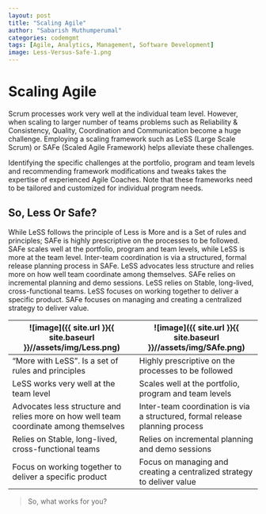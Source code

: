 ```yaml
---
layout: post
title: "Scaling Agile"
author: "Sabarish Muthumperumal"
categories: codemgmt
tags: [Agile, Analytics, Management, Software Development]
image: Less-Versus-Safe-1.png
---
```


# Scaling Agile

Scrum processes work very well at the individual team level. However, when scaling to larger number of teams problems such as Reliability & Consistency, Quality, Coordination and Communication become a huge challenge. Employing a scaling framework such as LeSS (Large Scale Scrum) or SAFe (Scaled Agile Framework) helps alleviate these challenges.

Identifying the specific challenges at the portfolio, program and team levels and recommending framework modifications and tweaks takes the expertise of experienced Agile Coaches. Note that these frameworks need to be tailored and customized for individual program needs.

## So, Less Or Safe?

While LeSS follows the principle of Less is More and is a Set of rules and principles; SAFe is highly prescriptive on the processes to be followed. SAFe scales well at the portfolio, program and team levels, while LeSS is more at the team level. Inter-team coordination is via a structured, formal release planning process in SAFe. LeSS advocates less structure and relies more on how well team coordinate among themselves. SAFe relies on incremental planning and demo sessions. LeSS relies on Stable, long-lived, cross-functional teams. LeSS focuses on working together to deliver a specific product. SAFe focuses on managing and creating a centralized strategy to deliver value.

| ![image]({{ site.url }}{{ site.baseurl }}//assets/img/Less.png) | ![image]({{ site.url }}{{ site.baseurl }}//assets/img/SAfe.png) |
| ------------------------------------------------------------------------------------- | ---------------------------------------------------------------------------- |
| “More with LeSS”. Is a set of rules and principles                                    | Highly prescriptive on the processes to be followed                          |
| LeSS works very well at the team level                                                | Scales well at the portfolio, program and team levels                        |
| Advocates less structure and relies more on how well team coordinate among themselves | Inter-team coordination is via a structured, formal release planning process |
| Relies on Stable, long-lived, cross-functional teams                                  | Relies on incremental planning and demo sessions                             |
| Focus on working together to deliver a specific product                               | Focus on managing and creating a centralized strategy to deliver value       |

> So, what works for you?
